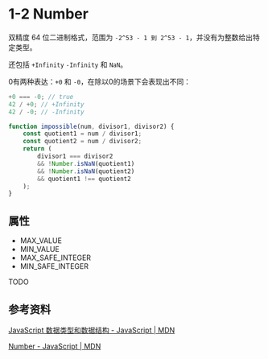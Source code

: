 # 1-2 Number

双精度 64 位二进制格式，范围为 `-2^53 - 1 到 2^53 - 1`，并没有为整数给出特定类型。

还包括 `+Infinity` `-Infinity` 和 `NaN`。

0有两种表达：`+0` 和 `-0`，在除以0的场景下会表现出不同：

~~~javascript
+0 === -0; // true
42 / +0; // +Infinity
42 / -0; // -Infinity

function impossible(num, divisor1, divisor2) {
    const quotient1 = num / divisor1;
    const quotient2 = num / divisor2;
    return (
        divisor1 === divisor2
        && !Number.isNaN(quotient1)
        && !Number.isNaN(quotient2)
        && quotient1 !== quotient2
    );
}
~~~

## 属性

* MAX_VALUE
* MIN_VALUE
* MAX_SAFE_INTEGER
* MIN_SAFE_INTEGER

TODO

## 参考资料

[JavaScript 数据类型和数据结构 - JavaScript | MDN](https://developer.mozilla.org/zh-CN/docs/Web/JavaScript/Data_structures)

[Number - JavaScript | MDN](https://developer.mozilla.org/zh-CN/docs/Web/JavaScript/Reference/Global_Objects/Number)

